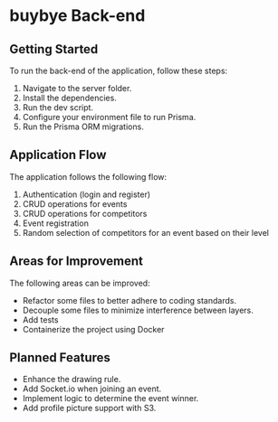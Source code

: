 # buybye Back-end

## Getting Started

To run the back-end of the application, follow these steps:

1. Navigate to the server folder.
2. Install the dependencies.
3. Run the dev script.
4. Configure your environment file to run Prisma.
5. Run the Prisma ORM migrations.

## Application Flow

The application follows the following flow:

1. Authentication (login and register)
2. CRUD operations for events
3. CRUD operations for competitors
4. Event registration
5. Random selection of competitors for an event based on their level

## Areas for Improvement

The following areas can be improved:

- Refactor some files to better adhere to coding standards.
- Decouple some files to minimize interference between layers.
- Add tests
- Containerize the project using Docker

## Planned Features

- Enhance the drawing rule.
- Add Socket.io when joining an event.
- Implement logic to determine the event winner.
- Add profile picture support with S3.
